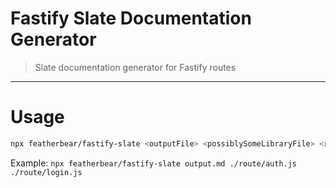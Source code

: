 # Fastify Slate Documentation Generator

> Slate documentation generator for Fastify routes 

---

# Usage

```bash
npx featherbear/fastify-slate <outputFile> <possiblySomeLibraryFile> <routeFile1> <...>
```

Example: `npx featherbear/fastify-slate output.md ./route/auth.js ./route/login.js`

